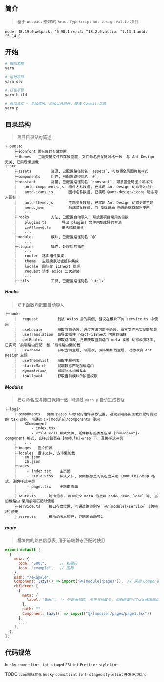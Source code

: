 ## 简介

> 基于 `Webpack` 搭建的 `React` `TypeScript` `Ant Design` `Valtio` 项目

`node: 18.19.0` `webpack: ^5.90.1` `react: ^18.2.0` `valtio: ^1.13.1` `antd: ^5.14.0`

## 开始

```bash
# 按照依赖
yarn

# 运行项目
yarn dev

# 打包项目
yarn build

# 启动交互 - 添加模块、添加公共组件、提交 Commit 信息
yarn p
```

## 目录结构

> 项目目录结构简述

```text
├─public
    ├─iconfont 图标库的存放位置
    └─themes   主题变量文件的存放位置, 文件命名要保持风格一致, 与 Ant Design 无关, 已实现懒加载
├─src
    ├─assets         资源, 已配置路径别名 `assets`, 可放置全局图片和样式
    ├─components     组件, 已配置路径别名 `#`,
    ├─constant       常量, 已配置路径别名 `constant`, 可放置全局图片和样式
    │    antd-components.js  组件名称数据, 已实现 Ant Design 动态导入组件
    │    antd-icons.js       图标名称数据, 已实现 @ant-design/icons 动态导入图标
    │    antd-theme.js       主题变量数据, 已实现 Ant Design 动态更改主题
    │    menu.json           前端菜单数据, 当 加载路由 采用前端匹配时使用
    │    ...
    ├─hooks          方法, 已配置自动导入, 可放置项目常用的函数
    │    plugins.ts       导出 plugins 文件内集成好的方法
    │    isAllowed.ts     模块按钮鉴权
    │    ...
    ├─modules        模块, 已配置路径别名 `@`
    │    ...
    ├─plugins        插件, 处理后的插件
    │    ...
    │    router  路由组件集成
    │    theme   主题换肤功能组件集成
    │    locale  国际化 i18next 处理
    │    request 请求 axios 二次封装
    │    ...
    ├─utils          工具, 已配置路径别名 `utils`

```

##### Hooks

> 以下函数均配置自动导入

```text
├─hooks
    │   request         封装 Axios 后的实例, 建议在模块下的 service.ts 中使用
    │   useLocale       获取当前语言, 通过方法可切换语言, 语言文件已实现懒加载
    │   useTranslation  仅导出插件 react-i18next 内置的函数
    │   getRoutes       获取路由表, 用来获取当前路由 meta 或者 动态添加路由, 已实现 `前端路由匹配` 和 `后端路由懒加载`
    │   useTheme        获取当前主题, 可更改; 支持懒加载主题, 动态改变 Ant Design 主题
    │   useThemeList    获取主题列表
    │   staticMatch     前端静态匹配加载路由
    │   dynamicLoad     后端动态加载路由
    │   isAllowed       获取当前模块的按钮权限
```

##### Modules

> 模块命名应与接口保持一致, 可通过 `yarn p` 自动生成模版

```text
├─login
    ├─components   页面 pages 中涉及的组件存放位置, 避免后端路由加载匹配时提取的 tsx 过多, 可通过 @/[module]/components 使用
    │    XComponent
    │       - index.tsx
    │       - style.scss 样式文件, 组件根标签类名应采 [component]-component 格式, 且样式包裹在 [module]-wrap 下, 避免样式冲突
    │    ...
    ├─images   图片资源
    ├─locales  翻译文件, 支持懒加载
    │    en.json
    │    zh.json
    ├─pages
    │     - index.tsx    主页面
    │     - style.scss   样式文件, 页面根标签的类名应采用 [module]-wrap 格式, 避免样式冲突
    │     - page1.tsx    子路由页面
    │    ...
    ├─route.ts      路由信息, 可自定义 meta 信息如 code、icon、label 等, 当 加载路由 采用前端匹配时使用
    ├─service.ts    接口存放位置, 可通过路径别名 `@/[module]/service` (跨模块)使用
    ├─store.ts      模块的状态管理, 已配置自动导入
```

##### route

> 模块内的路由信息表, 用于前端静态匹配时使用

```javascript
export default [
  {
    meta: {
      code: "S001",      // 权限码
      icon: "example",   // 图标
    },
    path: "/example",
    Component: lazy(() => import("@/[module]/pages")),  // 采用 Component lazy 的方式懒加载组件
    children: [
      {
        meta: {
          label: "日志",  // 子路由标题, 用于导航展示, 如有需要也可以做成国际化
        },
        path: "",
        Component: lazy(() => import("@/[module]/pages/page1.tsx"))
      },
      ...
    ],
  },
];
```

## 代码规范

`husky` `commitlint` `lint-staged` `ESLint` `Prettier` `stylelint`

TODO `icon图标优化` `husky` `commitlint` `lint-staged` `stylelint` `开发环境优化`
